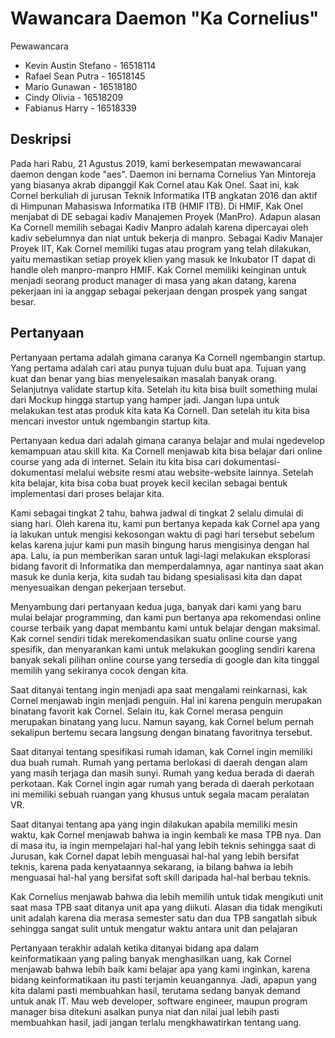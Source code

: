 # Wawancara Daemon "Ka Cornelius"

Pewawancara
- Kevin Austin Stefano - 16518114
- Rafael Sean Putra    - 16518145
- Mario Gunawan        - 16518180
- Cindy Olivia         - 16518209
- Fabianus Harry       - 16518339

## Deskripsi
Pada hari Rabu, 21 Agustus 2019, kami berkesempatan mewawancarai daemon dengan kode "aes". Daemon ini bernama Cornelius Yan Mintoreja yang biasanya akrab dipanggil Kak Cornel atau Kak Onel. Saat ini, kak Cornel berkuliah di jurusan Teknik Informatika ITB angkatan 2016 dan aktif di Himpunan Mahasiswa Informatika ITB (HMIF ITB). Di HMIF, Kak Onel menjabat di DE sebagai kadiv Manajemen Proyek (ManPro). Adapun alasan Ka Cornell memilih sebagai Kadiv Manpro adalah karena dipercayai oleh kadiv sebelumnya dan niat untuk bekerja di manpro. Sebagai Kadiv Manajer Proyek IIT, Kak Cornel memiliki tugas atau program yang telah dilakukan, yaitu memastikan setiap proyek klien yang masuk ke Inkubator IT dapat di handle oleh manpro-manpro HMIF. Kak Cornel memiliki keinginan untuk menjadi seorang product manager di masa yang akan datang, karena pekerjaan ini ia anggap sebagai pekerjaan dengan prospek yang sangat besar.

## Pertanyaan
Pertanyaan pertama adalah gimana caranya Ka Cornell ngembangin startup. Yang pertama adalah cari atau punya tujuan dulu buat apa. Tujuan yang kuat dan benar yang bias menyelesaikan masalah banyak orang. Selanjutnya validate startup kita. Setelah itu kita bisa built something mulai dari Mockup hingga startup yang hamper jadi. Jangan lupa untuk melakukan test atas produk kita kata Ka Cornell. Dan setelah itu kita bisa mencari investor untuk ngembangin startup kita.

Pertanyaan kedua dari adalah gimana caranya belajar and mulai ngedevelop kemampuan atau skill kita. Ka Cornell menjawab kita bisa belajar dari online course yang ada di internet. Selain itu kita bisa cari dokumentasi-dokumentasi melalui website resmi atau website-website lainnya. Setelah kita belajar, kita bisa coba buat proyek kecil kecilan sebagai bentuk implementasi dari proses belajar kita.

Kami sebagai tingkat 2 tahu, bahwa jadwal di tingkat 2 selalu dimulai di siang hari. Oleh karena itu, kami pun bertanya kepada kak Cornel apa yang ia lakukan untuk mengisi kekosongan waktu di pagi hari tersebut sebelum kelas karena jujur kami pun masih bingung harus mengisinya dengan hal apa. Lalu, ia pun memberikan saran untuk lagi-lagi melakukan eksplorasi bidang favorit di Informatika dan memperdalamnya, agar nantinya saat akan masuk ke dunia kerja, kita sudah tau bidang spesialisasi kita dan dapat menyesuaikan dengan pekerjaan tersebut.

Menyambung dari pertanyaan kedua juga, banyak dari kami yang baru mulai belajar programming, dan kami pun bertanya apa rekomendasi online course terbaik yang dapat membantu kami untuk belajar dengan maksimal. Kak cornel sendiri tidak merekomendasikan suatu online course yang spesifik, dan menyarankan kami untuk melakukan googling sendiri karena banyak sekali pilihan online course yang tersedia di google dan kita tinggal memilih yang sekiranya cocok dengan kita.

Saat ditanyai tentang ingin menjadi apa saat mengalami reinkarnasi, kak Cornel menjawab ingin menjadi penguin. Hal ini karena penguin merupakan binatang favorit kak Cornel. Selain itu, kak Cornel merasa penguin merupakan binatang yang lucu. Namun sayang, kak Cornel belum pernah sekalipun bertemu secara langsung dengan binatang favoritnya tersebut.

Saat ditanyai tentang spesifikasi rumah idaman, kak Cornel ingin memiliki dua buah rumah. Rumah yang pertama berlokasi di daerah dengan alam yang masih terjaga dan masih sunyi. Rumah yang kedua berada di daerah perkotaan. Kak Cornel ingin agar rumah yang berada di daerah perkotaan ini memiliki sebuah ruangan yang khusus untuk segala macam peralatan VR.

Saat ditanyai tentang apa yang ingin dilakukan apabila memiliki mesin waktu, kak Cornel menjawab bahwa ia ingin kembali ke masa TPB nya. Dan di masa itu, ia ingin mempelajari hal-hal yang lebih teknis sehingga saat di Jurusan, kak Cornel dapat lebih menguasai hal-hal yang lebih bersifat teknis, karena pada kenyataannya sekarang, ia bilang bahwa ia lebih menguasai hal-hal yang bersifat soft skill daripada hal-hal berbau teknis.

Kak Cornelius menjawab bahwa dia lebih memilih untuk tidak mengikuti unit saat masa TPB saat ditanya unit apa yang diikuti. Alasan dia tidak mengikuti unit adalah karena dia merasa semester satu dan dua TPB sangatlah sibuk sehingga sangat sulit untuk mengatur waktu antara unit dan pelajaran

Pertanyaan terakhir adalah ketika ditanyai bidang apa dalam keinformatikaan yang paling banyak menghasilkan uang, kak Cornel menjawab bahwa lebih baik kami belajar apa yang kami inginkan, karena bidang keinformatikaan itu pasti terjamin keuangannya. Jadi, apapun yang kita dalami pasti membuahkan hasil, terutama sedang banyak demand untuk anak IT. Mau web developer, software engineer, maupun program manager bisa ditekuni asalkan punya niat dan nilai jual lebih pasti membuahkan hasil, jadi jangan terlalu mengkhawatirkan tentang uang.
